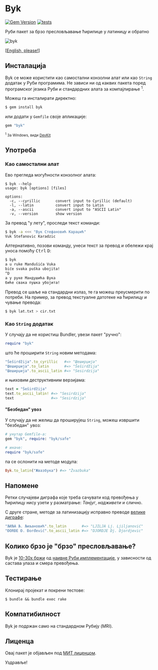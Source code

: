 Byk
===

[![Gem Version](https://badge.fury.io/rb/byk.svg)](https://rubygems.org/gems/byk)
[![tests](https://github.com/topalovic/byk/actions/workflows/tests.yml/badge.svg)](https://github.com/topalovic/byk/actions/workflows/tests.yml)

Руби пакет за брзо пресловљавање ћирилице у латиницу и обратно

![byk](https://cloud.githubusercontent.com/assets/626128/7155207/07545960-e35d-11e4-804e-5fdee70a3e30.png)

[[English, please!](README.en.md)]

## Инсталација

Byk се може користити као самостални конзолни алат или као `String` додатак у Руби програмима. Не зависи ни од каквих пакета поред програмског језика Руби и стандардних алата за компајлирање <sup>1</sup>.

Можеш га инсталирати директно:

```ruby
$ gem install byk
```

или додати у `Gemfile` своје апликације:

```ruby
gem "byk"
```

<sub><sup>1</sup> За Windows, види [DevKit](https://github.com/oneclick/rubyinstaller/wiki/Development-Kit)</sub>


## Употреба

### Као самостални алат

Ево прегледа могућности конзолног алата:

```
$ byk --help
usage: byk [options] [files]

options:
  -c, --cyrillic       convert input to Cyrillic (default)
  -l, --latin          convert input to Latin
  -a, --ascii          convert input to "ASCII Latin"
  -v, --version        show version
```

За превод "у лету", проследи текст команди:

```sh
$ byk -a <<< "Вук Стефановић Караџић"
Vuk Stefanovic Karadzic
```

Алтернативно, позови команду, унеси текст за превод и обележи крај уноса помоћу <kbd>Ctrl</kbd> <kbd>D</kbd>:

```sh
$ byk
a u ruke Mandušića Vuka
biće svaka puška ubojita!
^D
а у руке Мандушића Вука
биће свака пушка убојита!
```

Превод се шаље на стандардни излаз, те га можеш преусмерити по потреби. На пример, за превод текстуалне датотеке на ћирилицу и чување превода:

```sh
$ byk lat.txt > cir.txt
```


### Као `String` додатак

У случају да не користиш Bundler, увези пакет "ручно":

```ruby
require "byk"
```

што ће проширити `String` новим методама:

```ruby
"Šeširdžija".to_cyrillic   #=> "Шеширџија"
"Шеширџија".to_latin       #=> "Šeširdžija"
"Шеширџија".to_ascii_latin #=> "Sesirdzija"
```

и њиховим деструктивним верзијама:

```ruby
text = "Šeširdžija"
text.to_ascii_latin! #=> "Sesirdzija"
text                 #=> "Sesirdzija"
```

#### "Безбедан" увоз

У случају да не желиш да проширујеш `String`, можеш извршити "безбедан" увоз:

```ruby
# унутар Gemfile-а:
gem "byk", require: "byk/safe"

# иначе:
require "byk/safe"
```

па се ослонити на методе модула:

```ruby
Byk.to_latin("Жвазбука") #=> "Žvazbuka"
```


## Напомене

Ретки случајеви диграфа које треба сачувати код превођења у ћирилицу нису узети у разматрање: _Танјуг_, _надживети_ и слично.

С друге стране, методе за латинизацију исправно преводе [велике диграфе](http://sr.wikipedia.org/wiki/Гајица#.D0.94.D0.B8.D0.B3.D1.80.D0.B0.D1.84.D0.B8):

```ruby
"ЉИЉА Љ. Љиљановић".to_latin       #=> "LJILJA Lj. Ljiljanović"
"ĐORĐE Đ. Đorđević".to_ascii_latin #=> "DJORDJE Dj. Djordjevic"
```


## Колико брзо је "брзо" пресловљавање?

Byk је [10-30x бржи](benchmark) од [наивне Руби имплементације](https://github.com/dejan/srbovanje), у зависности од састава улаза и смера превођења.


## Тестирање

Клонирај пројекат и покрени тестове:

```
$ bundle && bundle exec rake
```


## Компатибилност

Byk је подржан само на стандардном Рубију (MRI).


## Лиценца

Овај пакет је објављен под [МИТ лиценцом](LICENSE).

Уздравље!
